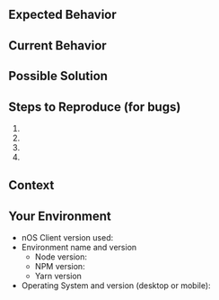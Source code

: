 <!--- If you're describing a bug, tell us what should happen -->
<!--- If you're suggesting a change/improvement, tell us how it should work -->
## Expected Behavior




<!--- If describing a bug, tell us what happens instead of the expected behavior -->
<!--- If suggesting a change/improvement, explain the difference from current behavior -->
## Current Behavior




<!--- Not obligatory, but suggest a fix/reason for the bug, -->
<!--- or ideas how to implement the addition or change -->
## Possible Solution




<!--- Provide a link to a live example, or an unambiguous set of steps to -->
<!--- reproduce this bug. Include code to reproduce, if relevant -->
## Steps to Reproduce (for bugs)
1.
2.
3.
4.




<!--- How has this issue affected you? What are you trying to accomplish? -->
<!--- Providing context helps us come up with a solution that is most useful in the real world -->
## Context




<!--- Include as many relevant details about the environment you experienced the bug in -->
## Your Environment
* nOS Client version used:
* Environment name and version
    * Node version:
    * NPM version:
    * Yarn version
* Operating System and version (desktop or mobile):
